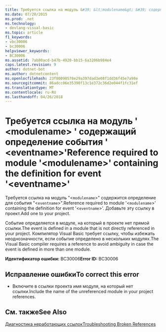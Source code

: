 ```yaml
---
title: Требуется ссылка на модуль &#39; &lt;modulename&gt; &#39; содержащий определение события &#39; &lt;eventname&gt;&#39;
ms.date: 07/20/2015
ms.prod: .net
ms.technology:
- devlang-visual-basic
ms.topic: article
f1_keywords:
- vbc30006
- bc30006
helpviewer_keywords:
- BC30006
ms.assetid: 7ab80acd-b47b-4920-bb15-6a3206b984e4
caps.latest.revision: 9
author: dotnet-bot
ms.author: dotnetcontent
ms.openlocfilehash: 23f80090578e29a397dad3e08f1dd36f45e7a98e
ms.sourcegitcommit: 86adcc06e35390f13c1e372c36d2e044f1fc31ef
ms.translationtype: MT
ms.contentlocale: ru-RU
ms.lasthandoff: 04/26/2018
---
```

# <a name="reference-required-to-module-39ltmodulenamegt39-containing-the-definition-for-event-39lteventnamegt39"></a><span data-ttu-id="e8499-102">Требуется ссылка на модуль &#39; &lt;modulename&gt; &#39; содержащий определение события &#39; &lt;eventname&gt;&#39;</span><span class="sxs-lookup"><span data-stu-id="e8499-102">Reference required to module &#39;&lt;modulename&gt;&#39; containing the definition for event &#39;&lt;eventname&gt;&#39;</span></span>
<span data-ttu-id="e8499-103">Требуется ссылка на модуль "<`modulename`>" содержится определение для события "<`eventname`>".</span><span class="sxs-lookup"><span data-stu-id="e8499-103">Reference required to module '<`modulename`>' containing the definition for event '<`eventname`>'.</span></span> <span data-ttu-id="e8499-104">Добавьте эту ссылку в проект.</span><span class="sxs-lookup"><span data-stu-id="e8499-104">Add one to your project.</span></span>  
  
 <span data-ttu-id="e8499-105">Событие определяется в модуле, на который в проекте нет прямой ссылки.</span><span class="sxs-lookup"><span data-stu-id="e8499-105">The event is defined in a module that is not directly referenced in your project.</span></span> <span data-ttu-id="e8499-106">Компилятор Visual Basic требует ссылку, чтобы избежать неоднозначности, если событие определено в нескольких модулях.</span><span class="sxs-lookup"><span data-stu-id="e8499-106">The Visual Basic compiler requires a reference to avoid ambiguity in case the event is defined in more than one module.</span></span>  
  
 <span data-ttu-id="e8499-107">**Идентификатор ошибки:** BC30006</span><span class="sxs-lookup"><span data-stu-id="e8499-107">**Error ID:** BC30006</span></span>  
  
## <a name="to-correct-this-error"></a><span data-ttu-id="e8499-108">Исправление ошибки</span><span class="sxs-lookup"><span data-stu-id="e8499-108">To correct this error</span></span>  
  
-   <span data-ttu-id="e8499-109">Включите в ссылки проекта имя модуля, на который нет ссылки.</span><span class="sxs-lookup"><span data-stu-id="e8499-109">Include the name of the unreferenced module in your project references.</span></span>  
  
## <a name="see-also"></a><span data-ttu-id="e8499-110">См. также</span><span class="sxs-lookup"><span data-stu-id="e8499-110">See Also</span></span>  
 [<span data-ttu-id="e8499-111">Диагностика неработающих ссылок</span><span class="sxs-lookup"><span data-stu-id="e8499-111">Troubleshooting Broken References</span></span>](/visualstudio/ide/troubleshooting-broken-references)
